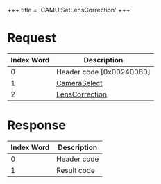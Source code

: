 +++
title = 'CAMU:SetLensCorrection'
+++

# Request

| Index Word | Description                                                 |
|------------|-------------------------------------------------------------|
| 0          | Header code \[0x00240080\]                                  |
| 1          | [CameraSelect](Camera_Services#CameraSelect "wikilink")     |
| 2          | [LensCorrection](Camera_Services#LensCorrection "wikilink") |

# Response

| Index Word | Description |
|------------|-------------|
| 0          | Header code |
| 1          | Result code |
